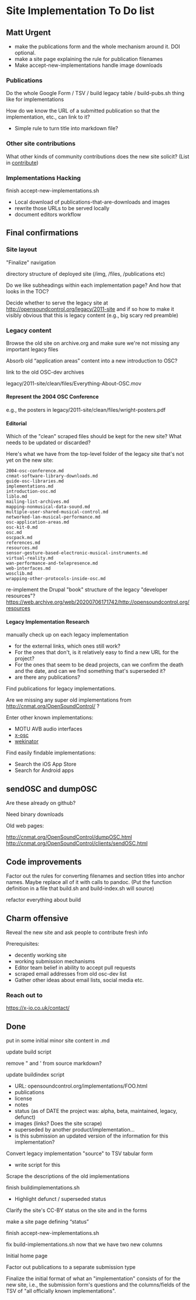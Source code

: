 # Site Implementation To Do list

## Matt Urgent

- make the publications form and the whole mechanism around it.  DOI optional.
- make a site page explaining the rule for publication filenames
- Make accept-new-implementations handle image downloads

### Publications

Do the whole Google Form / TSV / build legacy table / build-pubs.sh thing like for implementations

How do we know the URL of a submitted publication so that the implementation, etc., can link to it?
- Simple rule to turn title into markdown file? 


### Other site contributions

What other kinds of community contributions does the new site solicit?
(List in [contribute](contribute.html))


### Implementations Hacking

finish accept-new-implementations.sh

- Local download of publications-that-are-downloads and images
- rewrite those URLs to be served locally
- document editors workflow




## Final confirmations

### Site layout

"Finalize" navigation

directory structure of deployed site (/img, /files, /publications etc)

Do we like subheadings within each implementation page?  And how that looks in the TOC?

Decide whether to serve the legacy site at
http://opensoundcontrol.org/legacy/2011-site and if so how to make it
visibly obvious that this is legacy content (e.g., big scary red
preamble)




### Legacy content

Browse the old site on archive.org and make sure we're not missing any important legacy files

Absorb old  “application areas” content into a new introduction to OSC?

link to the old OSC-dev archives


legacy/2011-site/clean/files/Everything-About-OSC.mov

#### Represent the 2004 OSC Conference

e.g., the posters in legacy/2011-site/clean/files/wright-posters.pdf




#### Editorial 

Which of the "clean" scraped files should be kept for the new site?
What needs to be updated or discarded?

Here's what we have from the top-level folder of the legacy site that's not yet on the new site:

````
2004-osc-conference.md
cnmat-software-library-downloads.md
guide-osc-libraries.md
implementations.md
introduction-osc.md
liblo.md
mailing-list-archives.md
mapping-nonmusical-data-sound.md
multiple-user-shared-musical-control.md
networked-lan-musical-performance.md
osc-application-areas.md
osc-kit-0.md
osc.md
oscpack.md
references.md
resources.md
sensor-gesture-based-electronic-musical-instruments.md
virtual-reality.md
wan-performance-and-telepresence.md
web-interfaces.md
wosclib.md
wrapping-other-protocols-inside-osc.md
````


re-implement the Drupal "book" structure of the legacy "developer resources"?
    https://web.archive.org/web/20200706171742/http://opensoundcontrol.org/resources



#### Legacy Implementation Research

manually check up on each legacy implementation

 - for the external links, which ones still work?
 - For the ones that don't, is it relatively easy to find a new URL for the project?
 - For the ones that seem to be dead projects, can we confirm the
   death and the date, and can we find something that's superseded it?
 - are there any publications?
 
Find publications for legacy implementations.

Are we missing any super old implementations from <http://cnmat.org/OpenSoundControl/> ?

Enter other known implementations:

* MOTU AVB audio interfaces
* [x-osc](https://x-io.co.uk/x-osc)
* [wekinator](http://www.wekinator.org)


Find easily findable implementations:

* Search the iOS App Store
* Search for Android apps



    

## sendOSC and dumpOSC

Are these already on github?

Need binary downloads

Old web pages:

<http://cnmat.org/OpenSoundControl/dumpOSC.html>
<http://cnmat.org/OpenSoundControl/clients/sendOSC.html>



## Code improvements

Factor out the rules for converting filenames and section titles into
anchor names.  Maybe replace all of it with calls to pandoc.  (Put the
function definition in a file that build.sh and build-index.sh will
source)

refactor everything about build



## Charm offensive

Reveal the new site and ask people to contribute fresh info

Prerequisites: 

* decently working site
* working submission mechanisms
* Editor team belief in ability to accept pull requests
* scraped email addresses from old osc-dev list
* Gather other ideas about email lists, social media etc.


### Reach out to

<https://x-io.co.uk/contact/>




## Done

put in some initial minor site content in .md

update build script

remove \" and \' from source markdown?

update buildindex script


- URL: opensoundcontrol.org/implementations/FOO.html
- publications
- license
- notes
- status (as of DATE the project was: alpha, beta, maintained, legacy, defunct)
- images (links? Does the site scrape)
- superseded by another product/implementation...
- is this submission an updated version of the information for this implementation?

Convert legacy implementation "source" to TSV tabular form
- write script for this

Scrape the descriptions of the old implementations


finish buildimplementations.sh

- Highlight defunct / superseded status



Clarify the site's CC-BY status on the site and in the forms

make a site page defining “status”


finish accept-new-implementations.sh

fix build-implementations.sh now that we have two new columns

Initial home page

Factor out publications to a separate submission type

Finalize the initial format of what an "implementation" consists of for
the new site, i.e., the submission form's questions and the
columns/fields of the TSV of "all officially known implementations".
